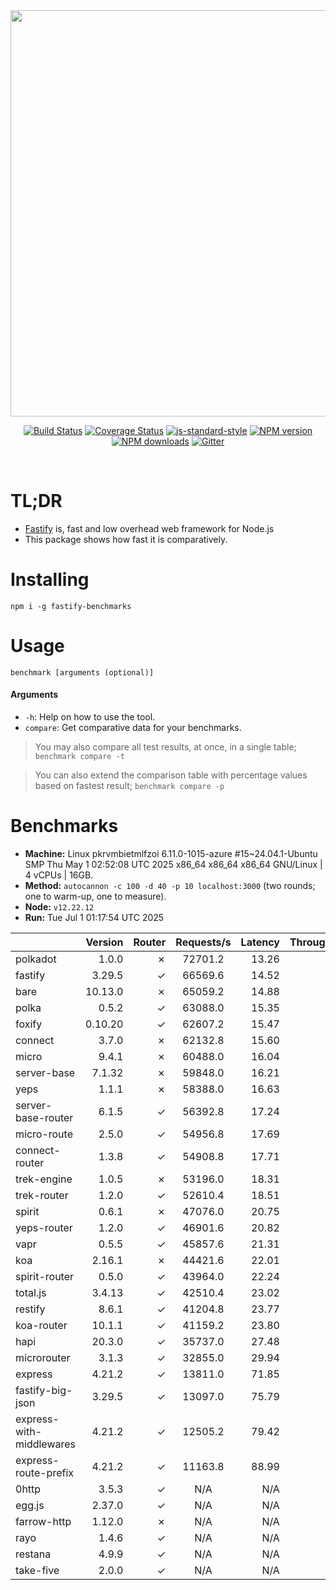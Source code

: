 <div align="center">
<img src="https://github.com/fastify/graphics/raw/master/full-logo.png" width="650" height="auto"/>
</div>

<div align="center">

[![Build Status](https://travis-ci.org/fastify/fastify.svg?branch=master)](https://travis-ci.org/fastify/fastify)
[![Coverage Status](https://coveralls.io/repos/github/fastify/fastify/badge.svg?branch=master)](https://coveralls.io/github/fastify/fastify?branch=master)
[![js-standard-style](https://img.shields.io/badge/code%20style-standard-brightgreen.svg?style=flat)](http://standardjs.com/)
[![NPM version](https://img.shields.io/npm/v/fastify.svg?style=flat)](https://www.npmjs.com/package/fastify)
[![NPM downloads](https://img.shields.io/npm/dm/fastify.svg?style=flat)](https://www.npmjs.com/package/fastify) [![Gitter](https://badges.gitter.im/gitterHQ/gitter.svg)](https://gitter.im/fastify)
</div>
<br />

# TL;DR

* [Fastify](https://github.com/fastify/fastify) is, fast and low overhead web framework for Node.js
* This package shows how fast it is comparatively.

# Installing

```
npm i -g fastify-benchmarks
```

# Usage

```
benchmark [arguments (optional)]
```

#### Arguments

* `-h`: Help on how to use the tool.
* `compare`: Get comparative data for your benchmarks.

> You may also compare all test results, at once, in a single table; `benchmark compare -t`

> You can also extend the comparison table with percentage values based on fastest result; `benchmark compare -p`
# Benchmarks
* __Machine:__ Linux pkrvmbietmlfzoi 6.11.0-1015-azure #15~24.04.1-Ubuntu SMP Thu May  1 02:52:08 UTC 2025 x86_64 x86_64 x86_64 GNU/Linux | 4 vCPUs | 16GB.
* __Method:__ `autocannon -c 100 -d 40 -p 10 localhost:3000` (two rounds; one to warm-up, one to measure).
* __Node:__ `v12.22.12`
* __Run:__ Tue Jul  1 01:17:54 UTC 2025

|                          | Version | Router | Requests/s | Latency | Throughput/Mb |
| :--                      | --:     | --:    | :-:        | --:     | --:           |
| polkadot                 | 1.0.0   | ✗      | 72701.2    | 13.26   | 12.97         |
| fastify                  | 3.29.5  | ✓      | 66569.6    | 14.52   | 11.87         |
| bare                     | 10.13.0 | ✗      | 65059.2    | 14.88   | 11.60         |
| polka                    | 0.5.2   | ✓      | 63088.0    | 15.35   | 11.25         |
| foxify                   | 0.10.20 | ✓      | 62607.2    | 15.47   | 10.27         |
| connect                  | 3.7.0   | ✗      | 62132.8    | 15.60   | 11.08         |
| micro                    | 9.4.1   | ✗      | 60488.0    | 16.04   | 10.79         |
| server-base              | 7.1.32  | ✗      | 59848.0    | 16.21   | 10.67         |
| yeps                     | 1.1.1   | ✗      | 58388.0    | 16.63   | 10.41         |
| server-base-router       | 6.1.5   | ✓      | 56392.8    | 17.24   | 10.06         |
| micro-route              | 2.5.0   | ✓      | 54956.8    | 17.69   | 9.80          |
| connect-router           | 1.3.8   | ✓      | 54908.8    | 17.71   | 9.79          |
| trek-engine              | 1.0.5   | ✗      | 53196.0    | 18.31   | 8.73          |
| trek-router              | 1.2.0   | ✓      | 52610.4    | 18.51   | 8.63          |
| spirit                   | 0.6.1   | ✗      | 47076.0    | 20.75   | 8.40          |
| yeps-router              | 1.2.0   | ✓      | 46901.6    | 20.82   | 8.36          |
| vapr                     | 0.5.5   | ✓      | 45857.6    | 21.31   | 7.52          |
| koa                      | 2.16.1  | ✗      | 44421.6    | 22.01   | 7.92          |
| spirit-router            | 0.5.0   | ✓      | 43964.0    | 22.24   | 7.84          |
| total.js                 | 3.4.13  | ✓      | 42510.4    | 23.02   | 13.01         |
| restify                  | 8.6.1   | ✓      | 41204.8    | 23.77   | 7.43          |
| koa-router               | 10.1.1  | ✓      | 41159.2    | 23.80   | 7.34          |
| hapi                     | 20.3.0  | ✓      | 35737.0    | 27.48   | 6.37          |
| microrouter              | 3.1.3   | ✓      | 32855.0    | 29.94   | 5.86          |
| express                  | 4.21.2  | ✓      | 13811.0    | 71.85   | 2.46          |
| fastify-big-json         | 3.29.5  | ✓      | 13097.0    | 75.79   | 150.67        |
| express-with-middlewares | 4.21.2  | ✓      | 12505.2    | 79.42   | 4.79          |
| express-route-prefix     | 4.21.2  | ✓      | 11163.8    | 88.99   | 4.13          |
| 0http                    | 3.5.3   | ✓      | N/A        | N/A     | N/A           |
| egg.js                   | 2.37.0  | ✓      | N/A        | N/A     | N/A           |
| farrow-http              | 1.12.0  | ✗      | N/A        | N/A     | N/A           |
| rayo                     | 1.4.6   | ✓      | N/A        | N/A     | N/A           |
| restana                  | 4.9.9   | ✓      | N/A        | N/A     | N/A           |
| take-five                | 2.0.0   | ✓      | N/A        | N/A     | N/A           |
